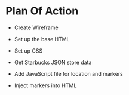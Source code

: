# Plan Of Action

- Create Wireframe

- Set up the base HTML

- Set up CSS

- Get Starbucks JSON store data

- Add JavaScript file for location and markers

- Inject markers into HTML